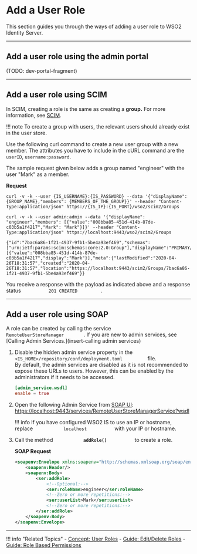 # Add a User Role

This section guides you through the ways of adding a user role to WSO2 Identity Server.

---

## Add a user role using the admin portal

(TODO: dev-portal-fragment)

---

## Add a user role using SCIM

In SCIM, creating a role is the same as creating a **group.** For more information, see
    [SCIM](TODO:insert-link-to-concept).

!!! note
    To create a group with users, the relevant users should already exist in the user store.
    

Use the following curl command to create a new user group with a new member. The attributes you have to include in the cURL command are the `userID`, `username:password`.

The sample request given below adds a group named "engineer" with the user "Mark" as a member.

**Request**

``` curl
curl -v -k --user {IS_USERNAME}:{IS_PASSWORD} --data '{"displayName": {GROUP_NAME},"members": {MEMBERS_OF_THE_GROUP}}' --header "Content-Type:application/json" https://{IS_IP}:{IS_PORT}/wso2/scim2/Groups
```

``` tab="Sample Request"
curl -v -k --user admin:admin --data '{"displayName": "engineer","members": [{"value":"008bba85-451d-414b-87de-c03b5a1f4217","Mark": "Mark"}]}' --header "Content-Type:application/json" https://localhost:9443/wso2/scim2/Groups
```

``` tab="Sample Response"
{"id":"7bac6a86-1f21-4937-9fb1-5be4a93ef469","schemas":["urn:ietf:params:scim:schemas:core:2.0:Group"],"displayName":"PRIMARY/engineer","members":[{"value":"008bba85-451d-414b-87de-c03b5a1f4217","display":"Mark"}],"meta":{"lastModified":"2020-04-26T18:31:57","created":"2020-04-26T18:31:57","location":"https://localhost:9443/scim2/Groups/7bac6a86-1f21-4937-9fb1-5be4a93ef469"}}
```

You receive a response with the payload as indicated above and a
response status `           201 CREATED          `.

---

## Add a user role using SOAP

A role can be created by calling the service
`         RemoteUserStoreManager        ` . If you are new to admin
services, see [Calling Admin Services.](insert-calling admin services)

1.  Disable the hidden admin service property in the `           <IS_HOME>/repository/conf/deployment.toml          ` file.  
    By default, the admin services are disabled as it is not recommended
    to expose these URLs to users. However, this can be enabled by the
    administrators if it needs to be accessed.

    ``` toml
    [admin_service.wsdl]
    enable = true
    ```

2.  Open the following Admin Service from
    [SOAP UI](https://www.soapui.org/downloads/latest-release.html):
    [https://localhost:9443/services/RemoteUserStoreManagerService?wsdl  
                                            ](https://localhost:9443/services/RemoteUserStoreManagerService?wsdl)

    !!! info 
        If you have configured WSO2 IS to use an IP or hostname, replace
        `            localhost           ` with your IP or hostname.

3.  Call the method **`            addRole()           `** to create a
    role.

    **SOAP Request**

    ``` xml
    <soapenv:Envelope xmlns:soapenv="http://schemas.xmlsoap.org/soap/envelope/" xmlns:ser="http://service.ws.um.carbon.wso2.org" xmlns:xsd="http://dao.service.ws.um.carbon.wso2.org/xsd">
        <soapenv:Header/>
        <soapenv:Body>
            <ser:addRole>
                <!--Optional:-->
                <ser:roleName>engineer</ser:roleName>
                <!--Zero or more repetitions:-->
                <ser:userList>Mark</ser:userList>
                <!--Zero or more repetitions:-->
            </ser:addRole>
        </soapenv:Body>
    </soapenv:Envelope>
    ```

----

!!! info "Related Topics"
    - [Concept: User Roles](TODO:insert-link-to-concept)
    - [Guide: Edit/Delete Roles](../../identity-lifecycles/edit-delete-roles)
    - [Guide: Role Based Permissions](../../identity-lifecycles/edit-delete-roles)




